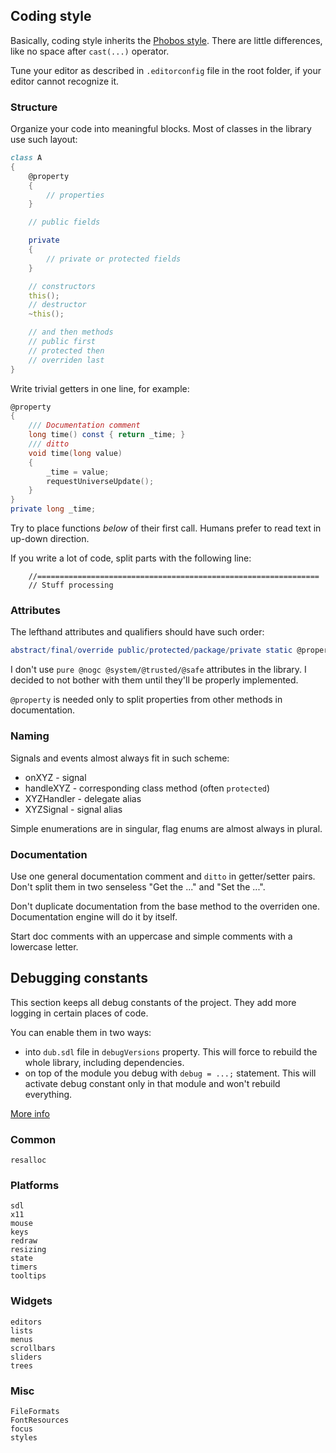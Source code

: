 ## Coding style

Basically, coding style inherits the [Phobos style](https://dlang.org/dstyle.html).
There are little differences, like no space after `cast(...)` operator.

Tune your editor as described in `.editorconfig` file in the root folder, if your editor cannot recognize it.

### Structure

Organize your code into meaningful blocks. Most of classes in the library use such layout:
```D
class A
{
    @property
    {
        // properties
    }

    // public fields

    private
    {
        // private or protected fields
    }

    // constructors
    this();
    // destructor
    ~this();

    // and then methods
    // public first
    // protected then
    // overriden last
}
```

Write trivial getters in one line, for example:
```D
@property
{
    /// Documentation comment
    long time() const { return _time; }
    /// ditto
    void time(long value)
    {
        _time = value;
        requestUniverseUpdate();
    }
}
private long _time;
```

Try to place functions *below* of their first call. Humans prefer to read text in up-down direction.

If you write a lot of code, split parts with the following line:

```
    //===============================================================
    // Stuff processing
```

### Attributes

The lefthand attributes and qualifiers should have such order:
```D
abstract/final/override public/protected/package/private static @property
```

I don't use `pure @nogc @system/@trusted/@safe` attributes in the library. I decided to not bother with them until they'll be properly implemented.

`@property` is needed only to split properties from other methods in documentation.

### Naming

Signals and events almost always fit in such scheme:
* onXYZ - signal
* handleXYZ - corresponding class method (often `protected`)
* XYZHandler - delegate alias
* XYZSignal - signal alias

Simple enumerations are in singular, flag enums are almost always in plural.

### Documentation

Use one general documentation comment and `ditto` in getter/setter pairs.
Don't split them in two senseless "Get the ..." and "Set the ...".

Don't duplicate documentation from the base method to the overriden one. Documentation engine will do it by itself.

Start doc comments with an uppercase and simple comments with a lowercase letter.

## Debugging constants

This section keeps all debug constants of the project.
They add more logging in certain places of code.

You can enable them in two ways:

* into `dub.sdl` file in `debugVersions` property.
This will force to rebuild the whole library, including dependencies.
* on top of the module you debug with `debug = ...;` statement.
This will activate debug constant only in that module and won't rebuild everything.

[More info](https://dlang.org/spec/version.html#debug_specification)

### Common
```
resalloc
```

### Platforms
```
sdl
x11
mouse
keys
redraw
resizing
state
timers
tooltips
```

### Widgets
```
editors
lists
menus
scrollbars
sliders
trees
```

### Misc
```
FileFormats
FontResources
focus
styles
```
